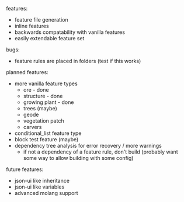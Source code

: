 features:
- feature file generation
- inline features
- backwards compatability with vanilla features
- easily extendable feature set

bugs:
- feature rules are placed in folders (test if this works)

planned features:
- more vanilla feature types
    - ore - done
    - structure - done
    - growing plant - done
    - trees (maybe)
    - geode
    - vegetation patch
    - carvers
- conditional_list feature type
- block test feature (maybe)
- dependency tree analysis for error recovery / more warnings
    - if not a dependency of a feature rule, don't build (probably want some way to allow building with some config)

future features:
- json-ui like inheritance
- json-ui like variables
- advanced molang support
